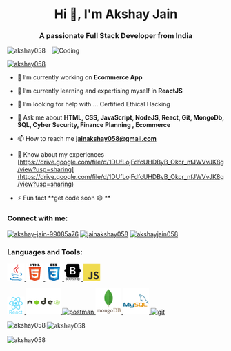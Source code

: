 <h1 align="center">Hi 👋, I'm Akshay Jain</h1>
<h3 align="center">A passionate Full Stack Developer from India</h3>

<img align="right" alt="Coding" width="400" src="https://cdn.dribbble.com/users/1162077/screenshots/3848914/programmer.gif">

<p align="left"> <img src="https://komarev.com/ghpvc/?username=akshay058&label=Profile%20views&color=0e75b6&style=flat" alt="akshay058" /> </p>

<p align="left"> <a href="https://github.com/ryo-ma/github-profile-trophy"><img src="https://github-profile-trophy.vercel.app/?username=akshay058" alt="akshay058" /></a> </p>

- 🔭 I’m currently working on **Ecommerce App**

- 🌱 I’m currently learning and expertising myself in **ReactJS**

- 🤔 I’m looking for help with ... Certified Ethical Hacking

- 💬 Ask me about **HTML, CSS, JavaScript, NodeJS, React, Git, MongoDb, SQL, Cyber Security, Finance Planning , Ecommerce**

- 📫 How to reach me **jainakshay058@gmail.com**

- 📄 Know about my experiences [https://drive.google.com/file/d/1DUfLojFdfcUHDByB_Okcr_nfJWVvJK8g/view?usp=sharing](https://drive.google.com/file/d/1DUfLojFdfcUHDByB_Okcr_nfJWVvJK8g/view?usp=sharing)

- ⚡ Fun fact **get code soon 😄 **

<h3 align="left">Connect with me:</h3>
<p align="left">
<a href="https://linkedin.com/in/akshay-jain-99085a76" target="blank"><img align="center" src="https://raw.githubusercontent.com/rahuldkjain/github-profile-readme-generator/master/src/images/icons/Social/linked-in-alt.svg" alt="akshay-jain-99085a76" height="30" width="40" /></a>
<a href="https://codesandbox.com/jainakshay058" target="blank"><img align="center" src="https://raw.githubusercontent.com/rahuldkjain/github-profile-readme-generator/master/src/images/icons/Social/codesandbox.svg" alt="jainakshay058" height="30" width="40" /></a>
<a href="https://instagram.com/akshayjain058" target="blank"><img align="center" src="https://raw.githubusercontent.com/rahuldkjain/github-profile-readme-generator/master/src/images/icons/Social/instagram.svg" alt="akshayjain058" height="30" width="40" /></a>
</p>

<h3 align="left">Languages and Tools:</h3>
<p align="left"> <a href="https://www.java.com" target="_blank" rel="noreferrer"> <img src="https://raw.githubusercontent.com/devicons/devicon/master/icons/java/java-original.svg" alt="java" width="40" height="40"/> </a> <a href="https://www.w3.org/html/" target="_blank" rel="noreferrer"> <img src="https://raw.githubusercontent.com/devicons/devicon/master/icons/html5/html5-original-wordmark.svg" alt="html5" width="40" height="40"/> </a> <a href="https://www.w3schools.com/css/" target="_blank" rel="noreferrer"> <img src="https://raw.githubusercontent.com/devicons/devicon/master/icons/css3/css3-original-wordmark.svg" alt="css3" width="40" height="40"/> </a> <a href="https://getbootstrap.com" target="_blank" rel="noreferrer"> <img src="https://raw.githubusercontent.com/devicons/devicon/master/icons/bootstrap/bootstrap-plain-wordmark.svg" alt="bootstrap" width="40" height="40"/> </a>    <a href="https://developer.mozilla.org/en-US/docs/Web/JavaScript" target="_blank" rel="noreferrer"> <img src="https://raw.githubusercontent.com/devicons/devicon/master/icons/javascript/javascript-original.svg" alt="javascript" width="40" height="40"/> </a> 

<a href="https://reactjs.org/" target="_blank" rel="noreferrer"> <img src="https://raw.githubusercontent.com/devicons/devicon/master/icons/react/react-original-wordmark.svg" alt="react" width="40" height="40"/> </a>
<a href="https://nodejs.org" target="_blank" rel="noreferrer"> <img src="https://raw.githubusercontent.com/devicons/devicon/master/icons/nodejs/nodejs-original-wordmark.svg" alt="nodejs" width="80" height="60"/> </a>
<a href="https://postman.com" target="_blank" rel="noreferrer"> <img src="https://www.vectorlogo.zone/logos/getpostman/getpostman-icon.svg" alt="postman" width="40" height="40"/> </a> 
<a href="https://www.mongodb.com/" target="_blank" rel="noreferrer"> <img src="https://raw.githubusercontent.com/devicons/devicon/master/icons/mongodb/mongodb-original-wordmark.svg" alt="mongodb" width="60" height="60"/> </a> 
<a href="https://www.mysql.com/" target="_blank" rel="noreferrer"> <img src="https://raw.githubusercontent.com/devicons/devicon/master/icons/mysql/mysql-original-wordmark.svg" alt="mysql" width="60" height="60"/> </a>
<a href="https://git-scm.com/" target="_blank" rel="noreferrer"> <img src="https://www.vectorlogo.zone/logos/git-scm/git-scm-icon.svg" alt="git" width="40" height="40"/> </a>
</p>

<p><img align="left" src="https://github-readme-stats.vercel.app/api/top-langs?username=akshay058&show_icons=true&locale=en&layout=compact" alt="akshay058" /></p>

<p>&nbsp;<img align="center" src="https://github-readme-stats.vercel.app/api?username=akshay058&show_icons=true&locale=en" alt="akshay058" /></p>

<p><img align="center" src="https://github-readme-streak-stats.herokuapp.com/?user=akshay058&" alt="akshay058" /></p>

